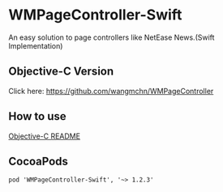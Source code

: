 # WMPageController-Swift
An easy solution to page controllers like NetEase News.(Swift Implementation)<br>
## Objective-C Version
Click here: https://github.com/wangmchn/WMPageController
## How to use
[Objective-C README](https://github.com/wangmchn/WMPageController/blob/master/README.md)
## CocoaPods
```
pod 'WMPageController-Swift', '~> 1.2.3'
```
